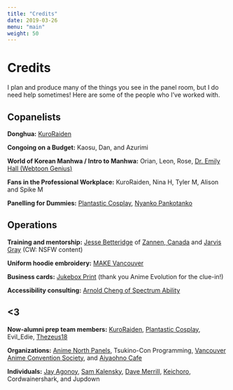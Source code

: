```yaml
---
title: "Credits"
date: 2019-03-26
menu: "main"
weight: 50
---
```


# Credits

I plan and produce many of the things you see in the panel room, but I do need help sometimes! Here are some of the people who I’ve worked with.

## Copanelists

**Donghua:** [KuroRaiden](https://twitter.com/KuroRaiden/)

**Congoing on a Budget:** Kaosu, Dan, and Azurimi

**World of Korean Manhwa / Intro to Manhwa:** Orian, Leon, Rose, [Dr. Emily Hall (Webtoon Genius)](https://webtoongenius.com/)

**Fans in the Professional Workplace:** KuroRaiden, Nina H, Tyler M, Alison and Spike M

**Panelling for Dummies:** [Plantastic Cosplay](https://plantastic.picobin.com/), [Nyanko Pankotanko](https://nyanpan.carrd.co/)

## Operations

**Training and mentorship:** [Jesse Betteridge](https://linktr.ee/jbetteridge) of [Zannen, Canada](http://zannen.ca) and [Jarvis Gray](http://twitter.com/Road_Buster84) (CW: NSFW content)

**Uniform hoodie embroidery:** [MAKE Vancouver](https://www.makevancouver.com/)

**Business cards:** [Jukebox Print](https://www.jukeboxprint.com/) (thank you Anime Evolution for the clue-in!)

**Accessibility consulting:** [Arnold Cheng of Spectrum Ability](https://www.spectrumability.com/)

## <3

**Now-alumni prep team members:** [KuroRaiden](https://twitter.com/KuroRaiden/), [Plantastic Cosplay](https://plantastic.picobin.com/), Evil_Edie, [Thezeus18](https://twitter.com/imcyaal)

**Organizations:** [Anime North Panels](https://twitter.com/an_panels), Tsukino-Con Programming, [Vancouver Anime Convention Society](https://animeevolution.com/), and [Aiyaohno Cafe](https://www.instagram.com/aiyaohno.cafe/)

**Individuals:**  [Jay Agonoy](http://jayagonoy.xyz), [Sam Kalensky](https://samkalensky.com), [Dave Merrill](https://bsky.app/profile/terebifunhouse.bsky.social), [Keichoro](https://www.instagram.com/keichoro03), Cordwainershark, and Jupdown